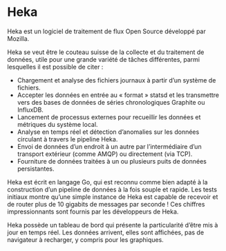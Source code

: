# Heka

Heka est un logiciel de traitement de flux Open Source développé par Mozilla.

Heka se veut être le couteau suisse de la collecte et du traitement de données, utile pour une grande variété de tâches différentes, parmi lesquelles il est possible de citer :

- Chargement et analyse des fichiers journaux à partir d’un système de fichiers.
- Accepter les données en entrée au « format » statsd et les transmettre vers des bases de données de séries chronologiques Graphite ou InfluxDB.
- Lancement de processus externes pour recueillir les données et métriques du système local.
- Analyse en temps réel et détection d’anomalies sur les données circulant à travers le pipeline Heka.
- Envoi de données d’un endroit à un autre par l’intermédiaire d’un transport extérieur (comme AMQP) ou directement (via TCP).
- Fourniture de données traitées à un ou plusieurs puits de données persistantes.

Heka est écrit en langage Go, qui est reconnu comme bien adapté à la construction d’un pipeline de données à la fois souple et rapide. Les tests initiaux montre qu’une simple instance de Heka est capable de recevoir et de router plus de 10 gigabits de messages par seconde ! Ces chiffres impressionnants sont fournis par les développeurs de Heka.

Heka possède un tableau de bord qui présente la particularité d’être mis à jour en temps réel. Les données arrivent, elles sont affichées, pas de navigateur à recharger, y compris pour les graphiques.